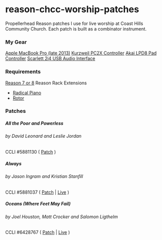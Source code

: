 # reason-chcc-worship-patches
Propellerhead Reason patches I use for live worship at Coast Hills Community Church. Each patch is built as a combinator instrument.

### My Gear ###
[Apple MacBook Pro (late 2013)](http://www.engadget.com/products/apple/macbook-pro/15-inch-with-retina-display/late-2013/)
[Kurzweil PC2X Controller](http://kurzweil.com/product/pc2x/)
[Akai LPD8 Pad Controller](http://www.akaipro.com/product/lpd8)
[Scarlett 2i4 USB Audio Interface](http://us.focusrite.com/usb-audio-interfaces/scarlett-2i4)

### Requirements ###
[Reason 7 or 8](https://www.propellerheads.se/reason)
Reason Rack Extensions
- [Radical Piano](https://shop.propellerheads.se/product/radical-piano/)
- [Rotor](https://shop.propellerheads.se/product/rotor/)

### Patches ###

##### _All the Poor and Powerless_
###### by David Leonard and Leslie Jordan
CCLI #5881130
( [Patch](patches/All%20the%20Poor%20and%20Powerless.cmb) )

##### _Always_
###### by Jason Ingram and Kristian Stanfill
CCLI #5881037
( [Patch](patches/Always.cmb) | [Live](https://vimeo.com/116045394#t=4m53s) )

##### _Oceans (Where Feet May Fail)_
###### by Joel Houston, Matt Crocker and Salomon Ligthelm
CCLI #6428767
( [Patch](patches/Oceans.cmb) | [Live](https://vimeo.com/116045394#t=68m50s) )

